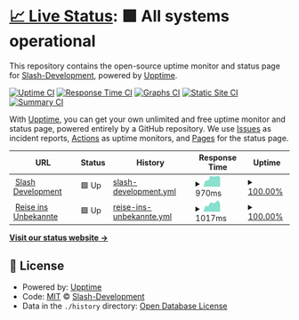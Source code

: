 # [📈 Live Status](https://Slash-Development.github.io/upptime): <!--live status--> **🟩 All systems operational**

This repository contains the open-source uptime monitor and status page for [Slash-Development](https://slash-dev.de/), powered by [Upptime](https://github.com/upptime/upptime).

[![Uptime CI](https://github.com/Slash-Development/upptime/workflows/Uptime%20CI/badge.svg)](https://github.com/Slash-Development/upptime/actions?query=workflow%3A%22Uptime+CI%22)
[![Response Time CI](https://github.com/Slash-Development/upptime/workflows/Response%20Time%20CI/badge.svg)](https://github.com/Slash-Development/upptime/actions?query=workflow%3A%22Response+Time+CI%22)
[![Graphs CI](https://github.com/Slash-Development/upptime/workflows/Graphs%20CI/badge.svg)](https://github.com/Slash-Development/upptime/actions?query=workflow%3A%22Graphs+CI%22)
[![Static Site CI](https://github.com/Slash-Development/upptime/workflows/Static%20Site%20CI/badge.svg)](https://github.com/Slash-Development/upptime/actions?query=workflow%3A%22Static+Site+CI%22)
[![Summary CI](https://github.com/Slash-Development/upptime/workflows/Summary%20CI/badge.svg)](https://github.com/Slash-Development/upptime/actions?query=workflow%3A%22Summary+CI%22)

With [Upptime](https://upptime.js.org), you can get your own unlimited and free uptime monitor and status page, powered entirely by a GitHub repository. We use [Issues](https://github.com/Slash-Development/upptime/issues) as incident reports, [Actions](https://github.com/Slash-Development/upptime/actions) as uptime monitors, and [Pages](https://Slash-Development.github.io/upptime) for the status page.

<!--start: status pages-->
<!-- This summary is generated by Upptime (https://github.com/upptime/upptime) -->
<!-- Do not edit this manually, your changes will be overwritten -->
<!-- prettier-ignore -->
| URL | Status | History | Response Time | Uptime |
| --- | ------ | ------- | ------------- | ------ |
| <img alt="" src="https://icons.duckduckgo.com/ip3/slash-dev.de.ico" height="13"> [Slash Development](https://slash-dev.de) | 🟩 Up | [slash-development.yml](https://github.com/Slash-Development/upptime/commits/HEAD/history/slash-development.yml) | <details><summary><img alt="Response time graph" src="./graphs/slash-development/response-time-week.png" height="20"> 970ms</summary><br><a href="https://Slash-Development.github.io/upptime/history/slash-development"><img alt="Response time 882" src="https://img.shields.io/endpoint?url=https%3A%2F%2Fraw.githubusercontent.com%2FSlash-Development%2Fupptime%2FHEAD%2Fapi%2Fslash-development%2Fresponse-time.json"></a><br><a href="https://Slash-Development.github.io/upptime/history/slash-development"><img alt="24-hour response time 664" src="https://img.shields.io/endpoint?url=https%3A%2F%2Fraw.githubusercontent.com%2FSlash-Development%2Fupptime%2FHEAD%2Fapi%2Fslash-development%2Fresponse-time-day.json"></a><br><a href="https://Slash-Development.github.io/upptime/history/slash-development"><img alt="7-day response time 970" src="https://img.shields.io/endpoint?url=https%3A%2F%2Fraw.githubusercontent.com%2FSlash-Development%2Fupptime%2FHEAD%2Fapi%2Fslash-development%2Fresponse-time-week.json"></a><br><a href="https://Slash-Development.github.io/upptime/history/slash-development"><img alt="30-day response time 874" src="https://img.shields.io/endpoint?url=https%3A%2F%2Fraw.githubusercontent.com%2FSlash-Development%2Fupptime%2FHEAD%2Fapi%2Fslash-development%2Fresponse-time-month.json"></a><br><a href="https://Slash-Development.github.io/upptime/history/slash-development"><img alt="1-year response time 868" src="https://img.shields.io/endpoint?url=https%3A%2F%2Fraw.githubusercontent.com%2FSlash-Development%2Fupptime%2FHEAD%2Fapi%2Fslash-development%2Fresponse-time-year.json"></a></details> | <details><summary><a href="https://Slash-Development.github.io/upptime/history/slash-development">100.00%</a></summary><a href="https://Slash-Development.github.io/upptime/history/slash-development"><img alt="All-time uptime 100.00%" src="https://img.shields.io/endpoint?url=https%3A%2F%2Fraw.githubusercontent.com%2FSlash-Development%2Fupptime%2FHEAD%2Fapi%2Fslash-development%2Fuptime.json"></a><br><a href="https://Slash-Development.github.io/upptime/history/slash-development"><img alt="24-hour uptime 100.00%" src="https://img.shields.io/endpoint?url=https%3A%2F%2Fraw.githubusercontent.com%2FSlash-Development%2Fupptime%2FHEAD%2Fapi%2Fslash-development%2Fuptime-day.json"></a><br><a href="https://Slash-Development.github.io/upptime/history/slash-development"><img alt="7-day uptime 100.00%" src="https://img.shields.io/endpoint?url=https%3A%2F%2Fraw.githubusercontent.com%2FSlash-Development%2Fupptime%2FHEAD%2Fapi%2Fslash-development%2Fuptime-week.json"></a><br><a href="https://Slash-Development.github.io/upptime/history/slash-development"><img alt="30-day uptime 100.00%" src="https://img.shields.io/endpoint?url=https%3A%2F%2Fraw.githubusercontent.com%2FSlash-Development%2Fupptime%2FHEAD%2Fapi%2Fslash-development%2Fuptime-month.json"></a><br><a href="https://Slash-Development.github.io/upptime/history/slash-development"><img alt="1-year uptime 100.00%" src="https://img.shields.io/endpoint?url=https%3A%2F%2Fraw.githubusercontent.com%2FSlash-Development%2Fupptime%2FHEAD%2Fapi%2Fslash-development%2Fuptime-year.json"></a></details>
| <img alt="" src="https://icons.duckduckgo.com/ip3/follow-my-dream.slash-dev.de.ico" height="13"> [Reise ins Unbekannte](https://follow-my-dream.slash-dev.de/) | 🟩 Up | [reise-ins-unbekannte.yml](https://github.com/Slash-Development/upptime/commits/HEAD/history/reise-ins-unbekannte.yml) | <details><summary><img alt="Response time graph" src="./graphs/reise-ins-unbekannte/response-time-week.png" height="20"> 1017ms</summary><br><a href="https://Slash-Development.github.io/upptime/history/reise-ins-unbekannte"><img alt="Response time 769" src="https://img.shields.io/endpoint?url=https%3A%2F%2Fraw.githubusercontent.com%2FSlash-Development%2Fupptime%2FHEAD%2Fapi%2Freise-ins-unbekannte%2Fresponse-time.json"></a><br><a href="https://Slash-Development.github.io/upptime/history/reise-ins-unbekannte"><img alt="24-hour response time 707" src="https://img.shields.io/endpoint?url=https%3A%2F%2Fraw.githubusercontent.com%2FSlash-Development%2Fupptime%2FHEAD%2Fapi%2Freise-ins-unbekannte%2Fresponse-time-day.json"></a><br><a href="https://Slash-Development.github.io/upptime/history/reise-ins-unbekannte"><img alt="7-day response time 1017" src="https://img.shields.io/endpoint?url=https%3A%2F%2Fraw.githubusercontent.com%2FSlash-Development%2Fupptime%2FHEAD%2Fapi%2Freise-ins-unbekannte%2Fresponse-time-week.json"></a><br><a href="https://Slash-Development.github.io/upptime/history/reise-ins-unbekannte"><img alt="30-day response time 939" src="https://img.shields.io/endpoint?url=https%3A%2F%2Fraw.githubusercontent.com%2FSlash-Development%2Fupptime%2FHEAD%2Fapi%2Freise-ins-unbekannte%2Fresponse-time-month.json"></a><br><a href="https://Slash-Development.github.io/upptime/history/reise-ins-unbekannte"><img alt="1-year response time 869" src="https://img.shields.io/endpoint?url=https%3A%2F%2Fraw.githubusercontent.com%2FSlash-Development%2Fupptime%2FHEAD%2Fapi%2Freise-ins-unbekannte%2Fresponse-time-year.json"></a></details> | <details><summary><a href="https://Slash-Development.github.io/upptime/history/reise-ins-unbekannte">100.00%</a></summary><a href="https://Slash-Development.github.io/upptime/history/reise-ins-unbekannte"><img alt="All-time uptime 100.00%" src="https://img.shields.io/endpoint?url=https%3A%2F%2Fraw.githubusercontent.com%2FSlash-Development%2Fupptime%2FHEAD%2Fapi%2Freise-ins-unbekannte%2Fuptime.json"></a><br><a href="https://Slash-Development.github.io/upptime/history/reise-ins-unbekannte"><img alt="24-hour uptime 100.00%" src="https://img.shields.io/endpoint?url=https%3A%2F%2Fraw.githubusercontent.com%2FSlash-Development%2Fupptime%2FHEAD%2Fapi%2Freise-ins-unbekannte%2Fuptime-day.json"></a><br><a href="https://Slash-Development.github.io/upptime/history/reise-ins-unbekannte"><img alt="7-day uptime 100.00%" src="https://img.shields.io/endpoint?url=https%3A%2F%2Fraw.githubusercontent.com%2FSlash-Development%2Fupptime%2FHEAD%2Fapi%2Freise-ins-unbekannte%2Fuptime-week.json"></a><br><a href="https://Slash-Development.github.io/upptime/history/reise-ins-unbekannte"><img alt="30-day uptime 100.00%" src="https://img.shields.io/endpoint?url=https%3A%2F%2Fraw.githubusercontent.com%2FSlash-Development%2Fupptime%2FHEAD%2Fapi%2Freise-ins-unbekannte%2Fuptime-month.json"></a><br><a href="https://Slash-Development.github.io/upptime/history/reise-ins-unbekannte"><img alt="1-year uptime 100.00%" src="https://img.shields.io/endpoint?url=https%3A%2F%2Fraw.githubusercontent.com%2FSlash-Development%2Fupptime%2FHEAD%2Fapi%2Freise-ins-unbekannte%2Fuptime-year.json"></a></details>

<!--end: status pages-->

[**Visit our status website →**](https://Slash-Development.github.io/upptime)

## 📄 License

- Powered by: [Upptime](https://github.com/upptime/upptime)
- Code: [MIT](./LICENSE) © [Slash-Development](https://slash-dev.de/)
- Data in the `./history` directory: [Open Database License](https://opendatacommons.org/licenses/odbl/1-0/)
